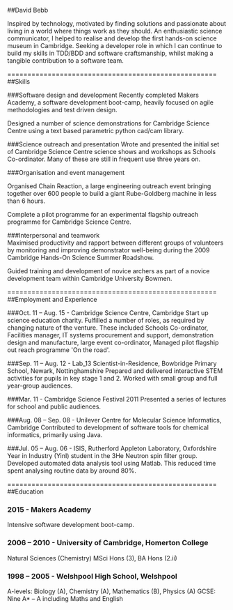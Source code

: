##David Bebb

Inspired by technology, motivated by finding solutions and passionate about living in a world where things work as they should. An enthusiastic science communicator, I helped to realise  and develop the first hands-on science museum in Cambridge. Seeking a developer role in which I can continue to build my skills in TDD/BDD and software craftsmanship, whilst making a tangible contribution to a software team.

====================================================
##Skills

###Software design and development
Recently completed Makers Academy, a software development boot-camp, heavily focused on agile methodologies and test driven design.

Designed a number of science demonstrations for Cambridge Science Centre using a text based parametric python cad/cam library.


###Science outreach and presentation
Wrote and presented the initial set of Cambridge Science Centre science shows and workshops as Schools Co-ordinator. Many of these are still in frequent use three years on.


###Organisation and event management	 

Organised Chain Reaction, a large engineering outreach event bringing together over 600 people to build a giant Rube-Goldberg machine in less than 6 hours.

Complete a pilot programme for an experimental flagship outreach programme for Cambridge Science Centre.


###Interpersonal and teamwork 				  		
Maximised productivity and rapport between different groups of volunteers by monitoring and improving demonstrator well-being during the 2009 Cambridge Hands-On Science Summer Roadshow.

Guided training and development of novice archers as part of a novice development team within Cambridge University Bowmen.


====================================================
##Employment and Experience

###Oct. 11 – Aug. 15 - Cambridge Science Centre, Cambridge
Start up science education charity. Fulfilled a number of roles, as required by changing nature of the venture. These included Schools Co-ordinator, Facilities manager, IT systems procurement and support, demonstration design and manufacture, large event co-ordinator, Managed pilot flagship out reach programme 'On the road'.


###Sep. 11 – Aug. 12 - Lab_13 Scientist-in-Residence, Bowbridge Primary School, Newark, Nottinghamshire
Prepared and delivered interactive STEM activities for pupils in key stage 1 and 2. Worked with small group and full year-group audiences.


###Mar. 11 - Cambridge Science Festival 2011
Presented a series of lectures for school and public audiences.


###Aug. 08 – Sep. 08 - Unilever Centre for Molecular Science Informatics, Cambridge
Contributed to development of software tools for chemical informatics, primarily using Java.


###Jul. 05 – Aug. 06 - ISIS, Rutherford Appleton Laboratory, Oxfordshire
Year in Industry (YinI) student in the 3He Neutron spin filter group. Developed automated data analysis tool using Matlab. This reduced time spent analysing routine data by around 80%.


====================================================
##Education

### 2015 - Makers Academy
Intensive software development boot-camp.


### 2006 – 2010 - University of Cambridge,  Homerton College
Natural Sciences (Chemistry) MSci Hons (3), BA Hons (2.ii)


### 1998 – 2005 - Welshpool High School, Welshpool
A-levels: Biology (A), Chemistry (A), Mathematics (B), Physics (A)
GCSE: Nine A* – A including Maths and English
